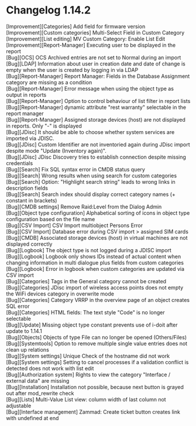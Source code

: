 # Changelog 1.14.2

[Improvement][Categories] Add field for firmware version<br>
[Improvement][Custom categories] Multi-Select Field in Custom Category<br>
[Improvement][List editing] MV Custom Category: Enable List Edit<br>
[Improvement][Report-Manager] Executing user to be displayed in the report<br>
[Bug][OCS] OCS Archived entries are not set to Normal during an import<br>
[Bug][LDAP] Information about user in creation date and date of change is empty when the user is created by logging in via LDAP<br>
[Bug][Report-Manager] Report Manager: Fields in the Database Assignment category are missing as a condition<br>
[Bug][Report-Manager] Error message when using the object type as output in reports<br>
[Bug][Report-Manager] Option to control behaviour of list filter in report lists<br>
[Bug][Report-Manager] dynamic attribute "rest warranty" selectable in the report manager<br>
[Bug][Report-Manager] Assigned storage devices (host) are not displayed in reports. Only "-" is displayed<br>
[Bug][JDisc] It should be able to choose whether system services are imported via JDISC.<br>
[Bug][JDisc] Custom Identifier are not inventoried again during JDisc import despite mode "Update (Inventory again)".<br>
[Bug][JDisc] JDisc Discovery tries to establish connection despite missing credentials<br>
[Bug][Search] Fix SQL syntax error in CMDB status query<br>
[Bug][Search] Wrong results when using search for custom categories<br>
[Bug][Search] Option: "Highlight search string" leads to wrong links in description fields<br>
[Bug][Search] Search index should display correct category names (+ constant in brackets)<br>
[Bug][CMDB settings] Remove Raid:Level from the Dialog Admin<br>
[Bug][Object type configuration] Alphabetical sorting of icons in object type configuration based on the file name<br>
[Bug][CSV Import] CSV Import multiobject Persons Error<br>
[Bug][CSV Import] Database error during CSV import > assigned SIM cards<br>
[Bug][CMDB] Associated storage devices (host) in virtual machines are not displayed correctly<br>
[Bug][Logbook] The object type is not logged during a JDISC import<br>
[Bug][Logbook] Logbook only shows IDs instead of actual content when changing information in multi dialogue plus fields from custom categories<br>
[Bug][Logbook] Error in logbook when custom categories are updated via CSV import<br>
[Bug][Categories] Tags in the General category cannot be created<br>
[Bug][Categories] JDisc import of wireless access points does not empty the WiFi devices category in overwrite mode<br>
[Bug][Categories] Category VRRP in the overview page of an object creates SQL error<br>
[Bug][Categories] HTML fields: The text style "Code" is no longer selectable<br>
[Bug][Update] Missing object type constant prevents use of i-doit after update to 1.14.1<br>
[Bug][Objects] Objects of type File can no longer be opened (Others/Files)<br>
[Bug][Systemtools] Option to remove multiple single value entries does not clean up relations<br>
[Bug][System settings] Unique Check of the hostname did not work<br>
[Bug][System settings] Setting to cancel processes if a validation conflict is detected does not work with list edit<br>
[Bug][Authorization system] Rights to view the category "Interface / external data" are missing<br>
[Bug][Installation] Installation not possible, because next button is grayed out after mod_rewrite check<br>
[Bug][Lists] Multi-Value List view: column width of last column not adjustable<br>
[Bug][Interface management] Zammad: Create ticket button creates link with undefined at end<br>
